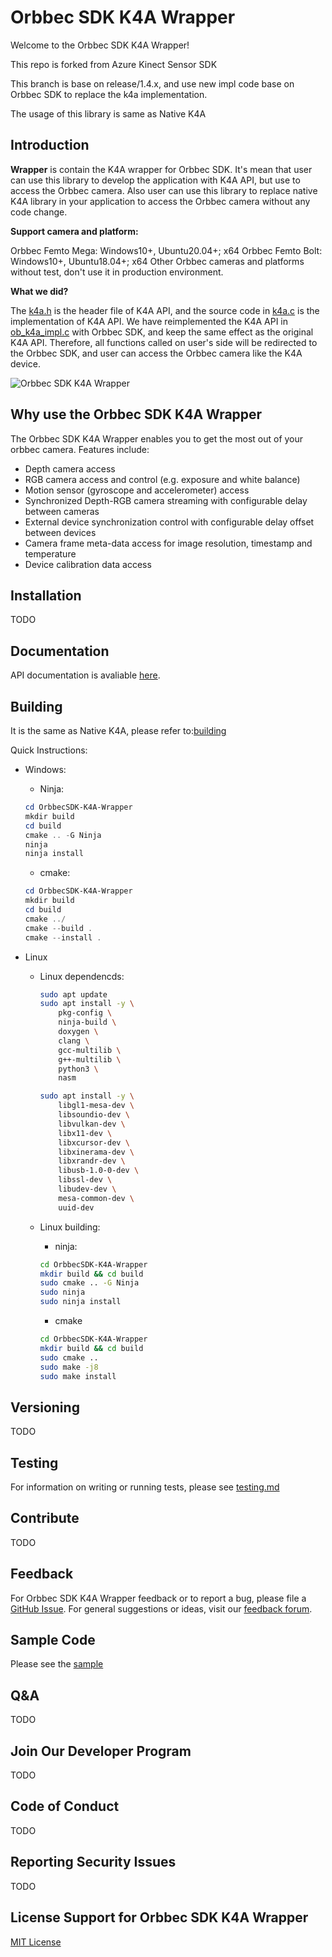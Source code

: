# Orbbec SDK K4A Wrapper

Welcome to the Orbbec SDK K4A Wrapper! 

This repo is forked from Azure Kinect Sensor SDK

This branch is base on release/1.4.x, and use new impl code base on Orbbec SDK to replace the k4a implementation.

The usage of this library is same as Native K4A

## Introduction

**Wrapper** is contain the K4A wrapper for Orbbec SDK. It's mean that user can use this library to develop the application with K4A API, but use to access the Orbbec camera. Also user can use this library to replace native K4A library in your application to access the Orbbec camera without any code change.

**Support camera and platform:**  

Orbbec Femto Mega: Windows10+, Ubuntu20.04+;
x64 Orbbec Femto Bolt: Windows10+, Ubuntu18.04+;
x64 Other Orbbec cameras and platforms without test, don't use it in production environment.

**What we did?**

The [k4a.h](./include/k4a/k4a.h) is the header file of K4A API, and the source code in [k4a.c](./src/sdk/k4a.c) is the implementation of K4A API. We have reimplemented the K4A API in [ob_k4a_impl.c](./src/orbbec/ob_k4a_impl.c) with Orbbec SDK, and keep the same effect as the original K4A API. Therefore, all functions called on user's side will be redirected to the Orbbec SDK, and user can access the Orbbec camera like the K4A device.

![Orbbec SDK K4A Wrapper](src/orbbec/docs/resource/OrbbecSDK-K4A-Wrapper.png)


## Why use the Orbbec SDK K4A Wrapper

The Orbbec SDK K4A Wrapper enables you to get the most out of your orbbec camera. Features include:

* Depth camera access
* RGB camera access and control (e.g. exposure and white balance)
* Motion sensor (gyroscope and accelerometer) access
* Synchronized Depth-RGB camera streaming with configurable delay between cameras
* External device synchronization control with configurable delay offset between devices
* Camera frame meta-data access for image resolution, timestamp and temperature
* Device calibration data access

## Installation
TODO

## Documentation

API documentation is avaliable [here](https://orbbec.github.io/docs/OrbbecSDK_K4A_Wrapper/bolt-1.7.x-dev/).

## Building

It is the same as Native K4A, please refer to:[building](https://github.com/orbbec/OrbbecSDK-K4A-Wrapper/blob/ob/dev/1.8.x/docs/building.md)

Quick Instructions:

* Windows:
    * Ninja:

    ```powershell
    cd OrbbecSDK-K4A-Wrapper
    mkdir build
    cd build
    cmake .. -G Ninja
    ninja
    ninja install
    ```

    * cmake:

    ```powershell
    cd OrbbecSDK-K4A-Wrapper
    mkdir build
    cd build
    cmake ../
    cmake --build .
    cmake --install .
    ```

* Linux

    * Linux dependencds:

        ```bash
        sudo apt update
        sudo apt install -y \
            pkg-config \
            ninja-build \
            doxygen \
            clang \
            gcc-multilib \
            g++-multilib \
            python3 \
            nasm

        sudo apt install -y \
            libgl1-mesa-dev \
            libsoundio-dev \
            libvulkan-dev \
            libx11-dev \
            libxcursor-dev \
            libxinerama-dev \
            libxrandr-dev \
            libusb-1.0-0-dev \
            libssl-dev \
            libudev-dev \
            mesa-common-dev \
            uuid-dev
        ```

    * Linux building:
        * ninja:
        
        ```bash
        cd OrbbecSDK-K4A-Wrapper
        mkdir build && cd build
        sudo cmake .. -G Ninja
        sudo ninja
        sudo ninja install
        ```

        * cmake

        ```bash
        cd OrbbecSDK-K4A-Wrapper
        mkdir build && cd build
        sudo cmake ..
        sudo make -j8
        sudo make install
        ```

## Versioning
TODO

## Testing

For information on writing or running tests, please see [testing.md](docs/testing.md)

## Contribute
TODO

## Feedback

For Orbbec SDK K4A Wrapper feedback or to report a bug, please file a [GitHub Issue](https://github.com/orbbec/OrbbecSDK-K4A-Wrapper/issues). For general suggestions or ideas, visit our [feedback forum](https://developer.orbbec.com.cn/).

## Sample Code

Please see the [sample](https://github.com/orbbec/OrbbecSDK-K4A-Wrapper/tree/ob/dev/1.8.x/examples)

## Q&A
TODO

## Join Our Developer Program
TODO

## Code of Conduct
TODO

## Reporting Security Issues
TODO

## License Support for Orbbec SDK K4A Wrapper
[MIT License](LICENSE)